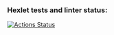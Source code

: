### Hexlet tests and linter status:
[![Actions Status](https://github.com/Mabby20/frontend-project-11/workflows/hexlet-check/badge.svg)](https://github.com/Mabby20/frontend-project-11/actions)